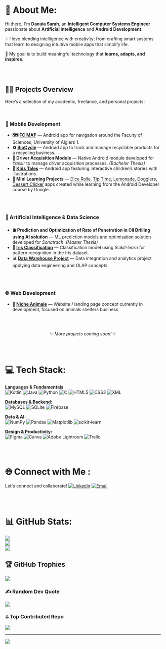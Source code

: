 # 💫 About Me:
Hi there, I'm **Daouia Sarah**, an **Intelligent Computer Systems Engineer** passionate about **Artificial Intelligence** and **Android Development**.  

💡 I love blending intelligence with creativity; from crafting smart systems that learn to designing intuitive mobile apps that simplify life.  

🎯 My goal is to build meaningful technology that **learns, adapts, and inspires**.  


<br><br> 


<h2>👨‍💻 Projects Overview</h2>

<p>Here’s a selection of my academic, freelance, and personal projects:</p>

<br>

<h3>📱 Mobile Development</h3>

<ul>
  <li><b>🗺️ <a href="https://github.com/DaouiaSarah/FacCentraleMap">FC MAP</a></b> — Android app for navigation around the Faculty of Sciences, University of Algiers 1.</li>
  <li><b>♻️ <a href="https://github.com/DaouiaSarah/BioCycle">BioCycle</a></b> — Android app to track and manage recyclable products for a recycling business.</li>
  <li><b>🚗 Driver Acquisition Module</b> — Native Android module developed for <i>Yassir</i> to manage driver acquisition processes. <i>(Bachelor Thesis)</i></li>
  <li><b>📖 <a href="https://github.com/DaouiaSarah/Kids-Tales">Kids Tales</a></b> — Android app featuring interactive children’s stories with illustrations.</li>
  <li><b>🎲 Mini Learning Projects</b> — <a href="https://github.com/DaouiaSarah/DiceRollerApp">Dice Rolle</a>, <a href="https://github.com/DaouiaSarah/TipTimeApp">Tip Time</a>, <a href="https://github.com/DaouiaSarah/LemonadeApp">Lemonade</a>, <a https://github.com/DaouiaSarah/DogglersApp">Dogglers</a>, <a href="https://github.com/DaouiaSarah/DessertClickerApp">Dessert Clicker</a> apps created while learning from the Android Developer course by Google.</li>
</ul>

<br><br>

<h3>🤖 Artificial Intelligence & Data Science</h3>

<ul>
  <li><b>⛽ Prediction and Optimization of Rate of Penetration in Oil Drilling using AI solution</b> — ML prediction models and optimisation solution developed for <i>Sonatrach</i>. <i>(Master Thesis)</i></li>
  <li><b>🌸 <a href="https://github.com/DaouiaSarah/IrisClassification">Iris Classification</a></b> — Classification model using <i>Scikit-learn</i> for pattern recognition in the Iris dataset.</li>
  <li><b>📊 <a href="https://github.com/DaouiaSarah/Datawarehouse-Project">Data Warehouse Project</a></b> — Data integration and analytics project applying data engineering and OLAP concepts.</li>
</ul>

<br><br>

<h3>🌐 Web Development</h3>

<ul>
  <li><b>🐾 <a href=https://github.com/DaouiaSarah/Niche-Animale-Website>Niche Animale</a></b> — Website / landing page concept currently in development, focused on animals shelters business.</li>
</ul>

<br><br>

<p align="center">✨ <i>More projects coming soon!</i> ✨</p>



<br><br> 


# 💻 Tech Stack:

**Languages & Fundamentals**  
![Kotlin](https://img.shields.io/badge/kotlin-%237F52FF.svg?style=for-the-badge&logo=kotlin&logoColor=white)
![Java](https://img.shields.io/badge/java-%23ED8B00.svg?style=for-the-badge&logo=openjdk&logoColor=white)
![Python](https://img.shields.io/badge/python-3670A0?style=for-the-badge&logo=python&logoColor=ffdd54)
![C](https://img.shields.io/badge/c-%2300599C.svg?style=for-the-badge&logo=c&logoColor=white)
![HTML5](https://img.shields.io/badge/HTML5-%23E34F26.svg?style=for-the-badge&logo=html5&logoColor=white)
![CSS3](https://img.shields.io/badge/CSS3-%231572B6.svg?style=for-the-badge&logo=css3&logoColor=white)
![XML](https://img.shields.io/badge/XML-%23F77E00.svg?style=for-the-badge&logo=xml&logoColor=white)

**Databases & Backend:**  
![MySQL](https://img.shields.io/badge/MySQL-4479A1.svg?style=for-the-badge&logo=mysql&logoColor=white)
![SQLite](https://img.shields.io/badge/SQLite-%2307405e.svg?style=for-the-badge&logo=sqlite&logoColor=white)
![Firebase](https://img.shields.io/badge/Firebase-%23039BE5.svg?style=for-the-badge&logo=firebase)

**Data & AI:**  
![NumPy](https://img.shields.io/badge/numpy-%23013243.svg?style=for-the-badge&logo=numpy&logoColor=white)
![Pandas](https://img.shields.io/badge/pandas-%23150458.svg?style=for-the-badge&logo=pandas&logoColor=white)
![Matplotlib](https://img.shields.io/badge/Matplotlib-%23ffffff.svg?style=for-the-badge&logo=Matplotlib&logoColor=black)
![scikit-learn](https://img.shields.io/badge/scikit--learn-%23F7931E.svg?style=for-the-badge&logo=scikit-learn&logoColor=white)

**Design & Productivity:**  
![Figma](https://img.shields.io/badge/figma-%23F24E1E.svg?style=for-the-badge&logo=figma&logoColor=white)
![Canva](https://img.shields.io/badge/Canva-%2300C4CC.svg?style=for-the-badge&logo=Canva&logoColor=white)
![Adobe Lightroom](https://img.shields.io/badge/Adobe%20Lightroom-31A8FF.svg?style=for-the-badge&logo=Adobe%20Lightroom&logoColor=white)
![Trello](https://img.shields.io/badge/Trello-%23026AA7.svg?style=for-the-badge&logo=Trello&logoColor=white)


<br><br> 


# 🌐 Connect with Me :

Let's connect and collaborate!
[![LinkedIn](https://img.shields.io/badge/LinkedIn-%230077B5.svg?logo=linkedin&logoColor=white)](https://linkedin.com/in/daouya-sara-l-616915253)
[![Email](https://img.shields.io/badge/Email-D14836?logo=gmail&logoColor=white)](mailto:labtanidaouia@gmail.com)


<br><br> 


# 📊 GitHub Stats:
![](https://github-readme-stats.vercel.app/api?username=DaouiaSarah&theme=calm_pink&hide_border=false&include_all_commits=false&count_private=false)<br/>
![](https://github-streak-stats.vercel.app/?user=DaouiaSarah&theme=calm_pink&hide_border=false)<br/>
![](https://github-readme-stats.vercel.app/api/top-langs/?username=DaouiaSarah&theme=calm_pink&hide_border=false&include_all_commits=false&count_private=false&layout=compact)

## 🏆 GitHub Trophies
![](https://github-profile-trophy.vercel.app/?username=DaouiaSarah&theme=calm_pink&no-frame=false&no-bg=true&margin-w=4)

### ✍️ Random Dev Quote
![](https://quotes-github-readme.vercel.app/api?type=horizontal&theme=dark)

### 🔝 Top Contributed Repo
![](https://github-contributor-stats.vercel.app/api?username=DaouiaSarah&limit=5&theme=calm_pink&combine_all_yearly_contributions=true)

---
[![](https://visitcount.itsvg.in/api?id=DaouiaSarah&icon=0&color=9)](https://visitcount.itsvg.in)

<!-- Proudly created with GPRM ( https://gprm.itsvg.in ) -->
